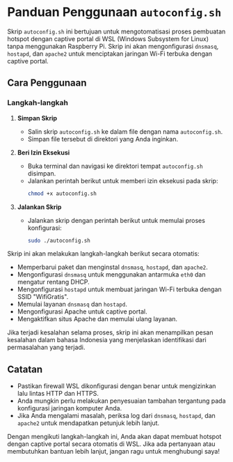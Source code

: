 # Panduan Penggunaan `autoconfig.sh`

Skrip `autoconfig.sh` ini bertujuan untuk mengotomatisasi proses pembuatan hotspot dengan captive portal di WSL (Windows Subsystem for Linux) tanpa menggunakan Raspberry Pi. Skrip ini akan mengonfigurasi `dnsmasq`, `hostapd`, dan `apache2` untuk menciptakan jaringan Wi-Fi terbuka dengan captive portal.

## Cara Penggunaan

### Langkah-langkah

1. **Simpan Skrip**
   - Salin skrip `autoconfig.sh` ke dalam file dengan nama `autoconfig.sh`.
   - Simpan file tersebut di direktori yang Anda inginkan.

2. **Beri Izin Eksekusi**
   - Buka terminal dan navigasi ke direktori tempat `autoconfig.sh` disimpan.
   - Jalankan perintah berikut untuk memberi izin eksekusi pada skrip:
     ```bash
     chmod +x autoconfig.sh
     ```

3. **Jalankan Skrip**
   - Jalankan skrip dengan perintah berikut untuk memulai proses konfigurasi:
     ```bash
     sudo ./autoconfig.sh
     ```

Skrip ini akan melakukan langkah-langkah berikut secara otomatis:
- Memperbarui paket dan menginstal `dnsmasq`, `hostapd`, dan `apache2`.
- Mengonfigurasi `dnsmasq` untuk menggunakan antarmuka `eth0` dan mengatur rentang DHCP.
- Mengonfigurasi `hostapd` untuk membuat jaringan Wi-Fi terbuka dengan SSID "WifiGratis".
- Memulai layanan `dnsmasq` dan `hostapd`.
- Mengonfigurasi Apache untuk captive portal.
- Mengaktifkan situs Apache dan memulai ulang layanan.

Jika terjadi kesalahan selama proses, skrip ini akan menampilkan pesan kesalahan dalam bahasa Indonesia yang menjelaskan identifikasi dari permasalahan yang terjadi.

## Catatan

- Pastikan firewall WSL dikonfigurasi dengan benar untuk mengizinkan lalu lintas HTTP dan HTTPS.
- Anda mungkin perlu melakukan penyesuaian tambahan tergantung pada konfigurasi jaringan komputer Anda.
- Jika Anda mengalami masalah, periksa log dari `dnsmasq`, `hostapd`, dan `apache2` untuk mendapatkan petunjuk lebih lanjut.

Dengan mengikuti langkah-langkah ini, Anda akan dapat membuat hotspot dengan captive portal secara otomatis di WSL. Jika ada pertanyaan atau membutuhkan bantuan lebih lanjut, jangan ragu untuk menghubungi saya!
